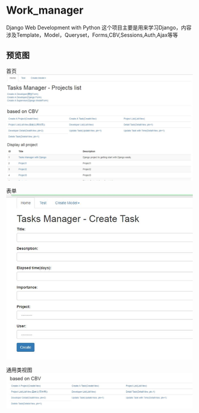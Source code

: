 # Work_manager
Django Web Development with Python
这个项目主要是用来学习Django，内容涉及Template，Model，Queryset，Forms,CBV,Sessions,Auth,Ajax等等

## 预览图

首页
![主页](https://github.com/jwh5566/Work_manager/blob/master/static/images/index.jpg)

表单
![主页](https://github.com/jwh5566/Work_manager/blob/master/static/images/create.jpg)

通用类视图
![主页](https://github.com/jwh5566/Work_manager/blob/master/static/images/cbv.jpg)

